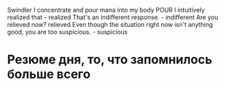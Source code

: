 Swindler
I concentrate and pour mana into my body POUR 
I intuitively realized that - realized
That's an indifferent response. - indifferent 
Are you relieved now? relieved 
Even though the situation right now isn't anything good, you are too suspicious. - suspicious







# Резюме дня, то, что запомнилось больше всего